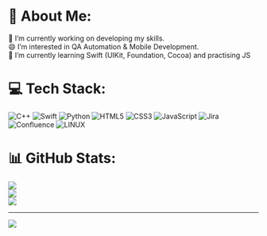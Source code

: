 # 💫 About Me:
🔭 I’m currently working on developing my skills.<br>😄 I’m interested in QA Automation & Mobile Development.<br>🌱 I’m currently learning Swift (UIKit, Foundation, Cocoa) and practising JS<br>

# 💻 Tech Stack:
![C++](https://img.shields.io/badge/c++-%2300599C.svg?style=for-the-badge&logo=c%2B%2B&logoColor=white) ![Swift](https://img.shields.io/badge/swift-F54A2A?style=for-the-badge&logo=swift&logoColor=white)
![Python](https://img.shields.io/badge/python-3670A0?style=for-the-badge&logo=python&logoColor=ffdd54) ![HTML5](https://img.shields.io/badge/html5-%23E34F26.svg?style=for-the-badge&logo=html5&logoColor=white) ![CSS3](https://img.shields.io/badge/css3-%231572B6.svg?style=for-the-badge&logo=css3&logoColor=white) ![JavaScript](https://img.shields.io/badge/javascript-%23323330.svg?style=for-the-badge&logo=javascript&logoColor=%23F7DF1E) ![Jira](https://img.shields.io/badge/jira-%230A0FFF.svg?style=for-the-badge&logo=jira&logoColor=white) ![Confluence](https://img.shields.io/badge/confluence-%23172BF4.svg?style=for-the-badge&logo=confluence&logoColor=white) ![LINUX](https://img.shields.io/badge/Linux-FCC624?style=for-the-badge&logo=linux&logoColor=black) 

# 📊 GitHub Stats:
![](https://github-readme-stats.vercel.app/api?username=Nutella585&theme=swift&hide_border=false&include_all_commits=true&count_private=true)<br/>
![](https://github-readme-streak-stats.herokuapp.com/?user=Nutella585&theme=swift&hide_border=false)<br/>
![](https://github-readme-stats.vercel.app/api/top-langs/?username=Nutella585&theme=swift&hide_border=false&include_all_commits=true&count_private=true&layout=compact)

---
[![](https://visitcount.itsvg.in/api?id=Nutella585&icon=5&color=12)](https://visitcount.itsvg.in)

<!--  GPRM ( https://gprm.itsvg.in ) -->
